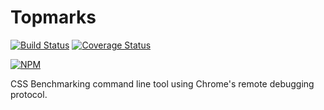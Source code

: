 # Topmarks

[![Build Status](https://travis-ci.org/Topmarks/topmarks.svg?branch=master)](https://travis-ci.org/Topmarks/topmarks) [![Coverage Status](https://coveralls.io/repos/github/Topmarks/topmarks/badge.svg?branch=master)](https://coveralls.io/github/Topmarks/topmarks?branch=master)

[![NPM](https://nodei.co/npm/topmarks.svg?version=v0.4.0)](https://npmjs.org/package/topmarks)

CSS Benchmarking command line tool using Chrome's remote debugging protocol.
